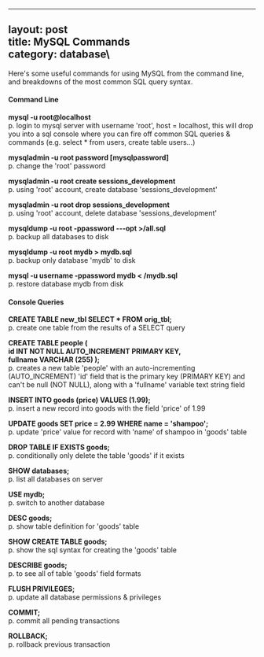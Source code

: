 ------------------------------------------------------------------------

layout: post\
title: MySQL Commands\
category: database\
----

Here's some useful commands for using MySQL from the command line, and
breakdowns of the most common SQL query syntax.

#### Command Line

**mysql -u root\@localhost**\
p. login to mysql server with username 'root', host = localhost, this
will drop you into a sql console where you can fire off common SQL
queries & commands (e.g. select \* from users, create table users...)

<strong>mysqladmin -u root password \[mysqlpassword\]</strong>\
p. change the 'root' password

<strong>mysqladmin -u root create sessions\_development</strong>\
p. using 'root' account, create database 'sessions\_development'

<strong>mysqladmin -u root drop sessions\_development</strong>\
p. using 'root' account, delete database 'sessions\_development'

<strong>mysqldump -u root -ppassword ---opt \>/all.sql</strong>\
p. backup all databases to disk

<strong>mysqldump -u root mydb \> mydb.sql</strong>\
p. backup only database 'mydb' to disk

<strong>mysql -u username -ppassword mydb \< /mydb.sql</strong>\
p. restore database mydb from disk

#### Console Queries

<strong>CREATE TABLE new\_tbl SELECT \* FROM orig\_tbl;</strong>\
p. create one table from the results of a SELECT query

<strong>CREATE TABLE people (\
id INT NOT NULL AUTO\_INCREMENT PRIMARY KEY,\
fullname VARCHAR (255) );</strong>\
p. creates a new table 'people' with an auto-incrementing
(AUTO\_INCREMENT) 'id' field that is the primary key (PRIMARY KEY) and
can't be null (NOT NULL), along with a 'fullname' variable text string
field

<strong>INSERT INTO goods (price) VALUES (1.99);</strong>\
p. insert a new record into goods with the field 'price' of 1.99

<strong>UPDATE goods SET price = 2.99 WHERE name = 'shampoo';</strong>\
p. update 'price' value for record with 'name' of shampoo in 'goods'
table

<strong>DROP TABLE IF EXISTS goods;</strong>\
p. conditionally only delete the table 'goods' if it exists

<strong>SHOW databases;</strong>\
p. list all databases on server

<strong>USE mydb;</strong>\
p. switch to another database

<strong>DESC goods;</strong>\
p. show table definition for 'goods' table

<strong>SHOW CREATE TABLE goods;</strong>\
p. show the sql syntax for creating the 'goods' table

<strong>DESCRIBE goods;</strong>\
p. to see all of table 'goods' field formats

<strong>FLUSH PRIVILEGES;</strong>\
p. update all database permissions & privileges

<strong>COMMIT;</strong>\
p. commit all pending transactions

<strong>ROLLBACK;</strong>\
p. rollback previous transaction
